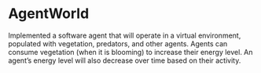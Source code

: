 # AgentWorld
Implemented a software agent that will operate in a virtual environment, populated with vegetation, predators, and other agents. Agents can consume vegetation (when it is blooming) to increase their energy level. An agent’s energy level will also decrease over time based on their activity. 

